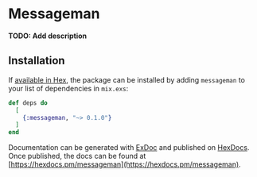 # Messageman

**TODO: Add description**

## Installation

If [available in Hex](https://hex.pm/docs/publish), the package can be installed
by adding `messageman` to your list of dependencies in `mix.exs`:

```elixir
def deps do
  [
    {:messageman, "~> 0.1.0"}
  ]
end
```

Documentation can be generated with [ExDoc](https://github.com/elixir-lang/ex_doc)
and published on [HexDocs](https://hexdocs.pm). Once published, the docs can
be found at [https://hexdocs.pm/messageman](https://hexdocs.pm/messageman).

